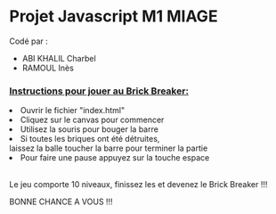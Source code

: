 # Projet Javascript M1 MIAGE


Codé par :<br><ul><li>ABI KHALIL Charbel</li><li>RAMOUL Inès</li></ul>

<h3><u>Instructions pour jouer au Brick Breaker:</u></h3>

	
  <li>Ouvrir le fichier "index.html"</li>
	<li>Cliquez sur le canvas pour commencer</li>
	<li>Utilisez la souris pour bouger la barre</li>
  <li>Si toutes les briques ont été détruites,<br>laissez la balle toucher la barre pour terminer la partie</li>
  <li>Pour faire une pause appuyez sur la touche espace</li><br>

Le jeu comporte 10 niveaux, finissez les et devenez le Brick Breaker !!! 


BONNE CHANCE A VOUS !!!
